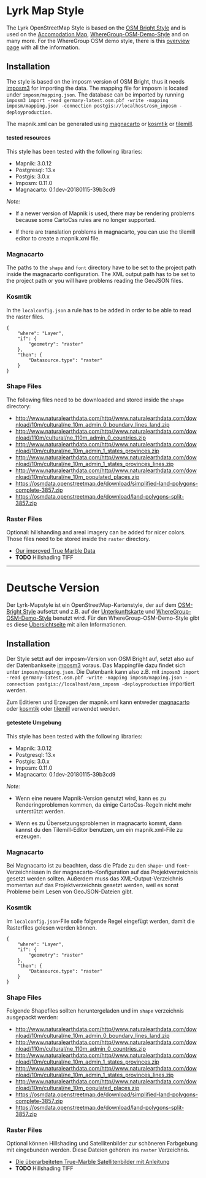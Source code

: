 # Lyrk Map Style

The Lyrk OpenStreetMap Style is based on the [OSM Bright Style](https://github.com/mapbox/osm-bright) and is used on the [Accomodation Map](http://unterkunftskarte.de), [WhereGroup-OSM-Demo-Style](https://osm-demo.wheregroup.com/karte/#14/50.7386/7.0854) and on many more. For the WhereGroup OSM demo style, there is this [overview page](https://wheregroup.com/unternehmen/aktuelles/details/wheregroup-osm-demo-dienst-wurde-aktualisiert-und-erweitert/) with all the information.

## Installation

The style is based on the imposm version of OSM Bright, thus it needs [imposm3](https://github.com/omniscale/imposm3) for importing the data. The mapping file for imposm is located under `imposm/mapping.json`. The database can be imported by running `imposm3 import -read germany-latest.osm.pbf -write -mapping imposm/mapping.json -connection postgis://localhost/osm_imposm -deployproduction`.

The mapnik.xml can be generated using [magnacarto](https://github.com/omniscale/magnacarto) or [kosmtik](https://github.com/kosmtik/kosmtik/) or [tilemill](https://github.com/tilemill-project/tilemill).

#### tested resources

This style has been tested with the following libraries:
- Mapnik: 3.0.12
- Postgresql: 13.x
- Postgis: 3.0.x
- Imposm: 0.11.0
- Magnacarto: 0.1dev-20180115-39b3cd9

_Note:_
- If a newer version of Mapnik is used, there may be rendering problems because some CartoCss rules are no longer supported.

- If there are translation problems in magnacarto, you can use the tilemill editor to create a mapnik.xml file.

### Magnacarto

The paths to the `shape` and `font` directory have to be set to the project path inside the magnacarto configuration. The XML output path has to be set to the project path or you will have problems reading the GeoJSON files.


### Kosmtik

In the `localconfig.json` a rule has to be added in order to be able to read the raster files.

	{
		"where": "Layer",
		"if": {
			"geometry": "raster"
		},
		"then": {
			"Datasource.type": "raster"
		}
	}

### Shape Files

The following files need to be downloaded and stored inside the `shape` directory:

* http://www.naturalearthdata.com/http//www.naturalearthdata.com/download/10m/cultural/ne_10m_admin_0_boundary_lines_land.zip
* http://www.naturalearthdata.com/http//www.naturalearthdata.com/download/110m/cultural/ne_110m_admin_0_countries.zip
* http://www.naturalearthdata.com/http//www.naturalearthdata.com/download/10m/cultural/ne_10m_admin_1_states_provinces.zip
* http://www.naturalearthdata.com/http//www.naturalearthdata.com/download/10m/cultural/ne_10m_admin_1_states_provinces_lines.zip
* http://www.naturalearthdata.com/http//www.naturalearthdata.com/download/10m/cultural/ne_10m_populated_places.zip
* https://osmdata.openstreetmap.de/download/simplified-land-polygons-complete-3857.zip
* https://osmdata.openstreetmap.de/download/land-polygons-split-3857.zip

### Raster Files

Optional: hillshanding and areal imagery can be added for nicer colors. Those files need to be stored inside the `raster` directory.

* [Our improved True Marble Data](https://github.com/lyrk/true-marble-edit)
* **TODO** Hillshading TIFF

<hr/>

# Deutsche Version

Der Lyrk-Mapstyle ist ein OpenStreetMap-Kartenstyle, der auf dem [OSM-Bright Style](https://github.com/mapbox/osm-bright) aufsetzt und z.B. auf der [Unterkunftskarte](http://unterkunftskarte.de) und [WhereGroup-OSM-Demo-Style](https://osm-demo.wheregroup.com/karte/#14/50.7386/7.0854) benutzt wird. Für den WhereGroup-OSM-Demo-Style gibt es diese [Übersichtseite](https://wheregroup.com/unternehmen/aktuelles/details/wheregroup-osm-demo-dienst-wurde-aktualisiert-und-erweitert/) mit allen Informationen.

## Installation

Der Style setzt auf der imposm-Version von OSM Bright auf, setzt also auf der Datenbankseite [imposm3](https://github.com/omniscale/imposm3) voraus. Das Mappingfile dazu findet sich unter `imposm/mapping.json`. Die Datenbank kann also z.B. mit `imposm3 import -read germany-latest.osm.pbf -write -mapping imposm/mapping.json -connection postgis://localhost/osm_imposm -deployproduction` importiert werden.

Zum Editieren und Erzeugen der mapnik.xml kann entweder [magnacarto](https://github.com/omniscale/magnacarto) oder [kosmtik](https://github.com/kosmtik/kosmtik/) oder [tilemill](https://github.com/tilemill-project/tilemill) verwendet werden.

#### getestete Umgebung
    
This style has been tested with the following libraries:
- Mapnik: 3.0.12
- Postgresql: 13.x
- Postgis: 3.0.x
- Imposm: 0.11.0
- Magnacarto: 0.1dev-20180115-39b3cd9
    
_Note:_
- Wenn eine neuere Mapnik-Version genutzt wird, kann es zu Renderingproblemen kommen, da einige CartoCss-Regeln nicht mehr unterstützt werden.
    
- Wenn es zu Übersetzungsproblemen in magnacarto kommt, dann kannst du den Tilemill-Editor benutzen, um ein mapnik.xml-File zu erzeugen.

### Magnacarto

Bei Magnacarto ist zu beachten, dass die Pfade zu den `shape`- und `font`-Verzeichnissen in der magnacarto-Konfiguration auf das Projektverzeichnis gesetzt werden sollten. Außerdem muss das XML-Output-Verzeichnis momentan auf das Projektverzeichnis gesetzt werden, weil es sonst Probleme beim Lesen von GeoJSON-Dateien gibt.

### Kosmtik

Im `localconfig.json`-File solle folgende Regel eingefügt werden, damit die Rasterfiles gelesen werden können.

	{
		"where": "Layer",
		"if": {
			"geometry": "raster"
		},
		"then": {
			"Datasource.type": "raster"
		}
	}

### Shape Files

Folgende Shapefiles sollten heruntergeladen und im `shape` verzeichnis ausgepackt werden:

* http://www.naturalearthdata.com/http//www.naturalearthdata.com/download/10m/cultural/ne_10m_admin_0_boundary_lines_land.zip
* http://www.naturalearthdata.com/http//www.naturalearthdata.com/download/110m/cultural/ne_110m_admin_0_countries.zip
* http://www.naturalearthdata.com/http//www.naturalearthdata.com/download/10m/cultural/ne_10m_admin_1_states_provinces.zip
* http://www.naturalearthdata.com/http//www.naturalearthdata.com/download/10m/cultural/ne_10m_admin_1_states_provinces_lines.zip
* http://www.naturalearthdata.com/http//www.naturalearthdata.com/download/10m/cultural/ne_10m_populated_places.zip
* https://osmdata.openstreetmap.de/download/simplified-land-polygons-complete-3857.zip
* https://osmdata.openstreetmap.de/download/land-polygons-split-3857.zip

### Raster Files

Optional können Hillshading und Satellitenbilder zur schöneren Farbgebung mit eingebunden werden. Diese Dateien gehören ins `raster` Verzeichnis.

* [Die überarbeiteten True-Marble Satellitenbilder mit Anleitung](https://github.com/lyrk/true-marble-edit)
* **TODO** Hillshading TIFF
